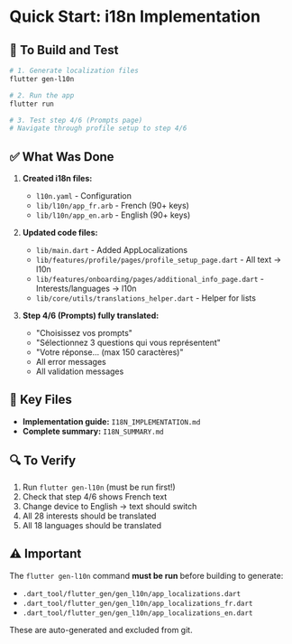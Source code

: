 # Quick Start: i18n Implementation

## 🚀 To Build and Test

```bash
# 1. Generate localization files
flutter gen-l10n

# 2. Run the app
flutter run

# 3. Test step 4/6 (Prompts page)
# Navigate through profile setup to step 4/6
```

## ✅ What Was Done

1. **Created i18n files:**
   - `l10n.yaml` - Configuration
   - `lib/l10n/app_fr.arb` - French (90+ keys)
   - `lib/l10n/app_en.arb` - English (90+ keys)

2. **Updated code files:**
   - `lib/main.dart` - Added AppLocalizations
   - `lib/features/profile/pages/profile_setup_page.dart` - All text → l10n
   - `lib/features/onboarding/pages/additional_info_page.dart` - Interests/languages → l10n
   - `lib/core/utils/translations_helper.dart` - Helper for lists

3. **Step 4/6 (Prompts) fully translated:**
   - "Choisissez vos prompts"
   - "Sélectionnez 3 questions qui vous représentent"
   - "Votre réponse... (max 150 caractères)"
   - All error messages
   - All validation messages

## 📝 Key Files

- **Implementation guide:** `I18N_IMPLEMENTATION.md`
- **Complete summary:** `I18N_SUMMARY.md`

## 🔍 To Verify

1. Run `flutter gen-l10n` (must be run first!)
2. Check that step 4/6 shows French text
3. Change device to English → text should switch
4. All 28 interests should be translated
5. All 18 languages should be translated

## ⚠️ Important

The `flutter gen-l10n` command **must be run** before building to generate:
- `.dart_tool/flutter_gen/gen_l10n/app_localizations.dart`
- `.dart_tool/flutter_gen/gen_l10n/app_localizations_fr.dart`
- `.dart_tool/flutter_gen/gen_l10n/app_localizations_en.dart`

These are auto-generated and excluded from git.
